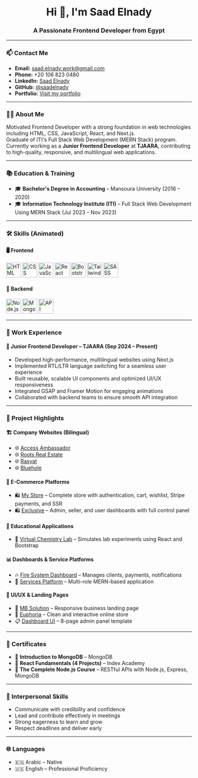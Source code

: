 <h1 align="center">Hi 👋, I'm Saad Elnady</h1>
<h3 align="center">A Passionate Frontend Developer from Egypt</h3>

---

### 📫 Contact Me

- **Email:** saad.elnady.work@gmail.com  
- **Phone:** +20 106 823 0480  
- **LinkedIn:** [Saad Elnady](https://www.linkedin.com/in/saad-elnady/)  
- **GitHub:** [@saadelnady](https://github.com/saadelnady)  
- **Portfolio:** [Visit my portfolio](https://portfolio-nu-five-91.vercel.app/)

---

### 👨‍💻 About Me

Motivated Frontend Developer with a strong foundation in web technologies including HTML, CSS, JavaScript, React, and Next.js.  
Graduate of ITI's Full Stack Web Development (MERN Stack) program.  
Currently working as a **Junior Frontend Developer** at **TJAARA**, contributing to high-quality, responsive, and multilingual web applications.

---

### 📚 Education & Training

- 🎓 **Bachelor's Degree in Accounting** – Mansoura University (2016 – 2020)  
- 🎓 **Information Technology Institute (ITI)** – Full Stack Web Development Using MERN Stack (Jul 2023 – Nov 2023)

---

### 🛠️ Skills (Animated)

#### 🖥️ Frontend

<p align="left">
  <img src="https://media.giphy.com/media/fsEaZldNC8A1PJ3mwp/giphy.gif" alt="HTML" width="40" height="40"/>
  <img src="https://media.giphy.com/media/XAxylRMCdpbEWUAvr8/giphy.gif" alt="CSS" width="40" height="40"/>
  <img src="https://media.giphy.com/media/ln7z2eWriiQAllfVcn/giphy.gif" alt="JavaScript" width="40" height="40"/>
  <img src="https://media.giphy.com/media/IdyAQJVN2kVPNUrojM/giphy.gif" alt="React" width="40" height="40"/>
  <img src="https://media.giphy.com/media/LMt9638dO8dftAjtco/giphy.gif" alt="Bootstrap" width="40" height="40"/>
  <img src="https://media.giphy.com/media/kdFc8fubgS31b8DsVu/giphy.gif" alt="Tailwind CSS" width="40" height="40"/>
  <img src="https://media.giphy.com/media/RhEvslQJ6Sf7K/giphy.gif" alt="SASS" width="40" height="40"/>
</p>

#### 🧩 Backend

<p align="left">
  <img src="https://media.giphy.com/media/paVD8bCMEC0rfKL6Pv/giphy.gif" alt="Node.js" width="40" height="40"/>
  <img src="https://media.giphy.com/media/kH1DBkPNyZPOk0x5fd/giphy.gif" alt="MongoDB" width="40" height="40"/>
  <img src="https://media.giphy.com/media/UQJlMRub5Z56Qq9kC8/giphy.gif" alt="API" width="40" height="40"/>
</p>

---

### 💼 Work Experience

#### 🚀 Junior Frontend Developer – TJAARA (Sep 2024 – Present)

- Developed high-performance, multilingual websites using Next.js  
- Implemented RTL/LTR language switching for a seamless user experience  
- Built reusable, scalable UI components and optimized UI/UX responsiveness  
- Integrated GSAP and Framer Motion for engaging animations  
- Collaborated with backend teams to ensure smooth API integration

---

### 🧪 Project Highlights

#### 🏗️ Company Websites (Bilingual)

- 🌐 [Access Ambassador](https://access-ambassador.nourseen.sa/)  
- 🌐 [Roots Real Estate](https://roots.nourseen.sa/)  
- 🌐 [Rasyat](https://rasyat.com.sa/home)  
- 🌐 [Bluehole](https://bluehole.com.sa/)

#### 🛒 E-Commerce Platforms

- 🛍️ [My Store](https://my-store-4k9a.vercel.app/) – Complete store with authentication, cart, wishlist, Stripe payments, and SSR  
- 🛍️ [Exclusive](https://github.com/saadelnady/Exclusive-FRONT) – Admin, seller, and user dashboards with full control panel

#### 🧪 Educational Applications

- 🧪 [Virtual Chemistry Lab](https://chmistery-lab-front.vercel.app/) – Simulates lab experiments using React and Bootstrap

#### 📊 Dashboards & Service Platforms

- 🔥 [Fire System Dashboard](https://fireeaglema.com/login) – Manages clients, payments, notifications  
- 🧰 [Services Platform](https://offers-front.vercel.app/) – Multi-role MERN-based application

#### 🎨 UI/UX & Landing Pages

- 💼 [MB Solution](https://saadelnady.github.io/mb_solution/) – Responsive business landing page  
- 🛒 [Euphoria](https://saadelnady.github.io/Euphoria/) – Clean and interactive online store  
- 📋 [Dashboard UI](https://saadelnady.github.io/Dashboard/index.html) – 8-page admin panel template

---

### 📄 Certificates

- 🏅 **Introduction to MongoDB** – MongoDB  
- 🏅 **React Fundamentals (4 Projects)** – Index Academy  
- 🏅 **The Complete Node.js Course** – RESTful APIs with Node.js, Express, MongoDB

---

### 🤝 Interpersonal Skills

- Communicate with credibility and confidence  
- Lead and contribute effectively in meetings  
- Strong eagerness to learn and grow  
- Respect deadlines and deliver early

---

### 🌐 Languages

- 🇪🇬 Arabic – Native  
- 🇺🇸 English – Professional Proficiency
